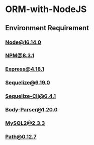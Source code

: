 # ORM-with-NodeJS

## Environment Requirement

### Node@16.14.0
### NPM@8.3.1
### Express@4.18.1
### Sequelize@6.19.0
### Sequelize-Cli@6.4.1
### Body-Parser@1.20.0
### MySQL2@2.3.3
### Path@0.12.7

